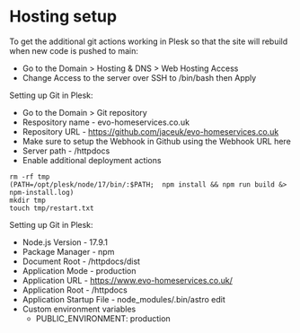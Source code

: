# Hosting setup

To get the additional git actions working in Plesk so that the site will rebuild when new code is pushed to main:

- Go to the Domain > Hosting & DNS > Web Hosting Access
- Change Access to the server over SSH to /bin/bash then Apply

Setting up Git in Plesk:

- Go to the Domain > Git repository
- Respository name - evo-homeservices.co.uk
- Repository URL - https://github.com/jaceuk/evo-homeservices.co.uk
- Make sure to setup the Webhook in Github using the Webhook URL here
- Server path - /httpdocs
- Enable additional deployment actions

```
rm -rf tmp
(PATH=/opt/plesk/node/17/bin/:$PATH;  npm install && npm run build &> npm-install.log)
mkdir tmp
touch tmp/restart.txt
```

Setting up Git in Plesk:

- Node.js Version - 17.9.1
- Package Manager - npm
- Document Root - /httpdocs/dist
- Application Mode - production
- Application URL - https://www.evo-homeservices.co.uk/
- Application Root - /httpdocs
- Application Startup File - node_modules/.bin/astro edit
- Custom environment variables
  - PUBLIC_ENVIRONMENT: production
